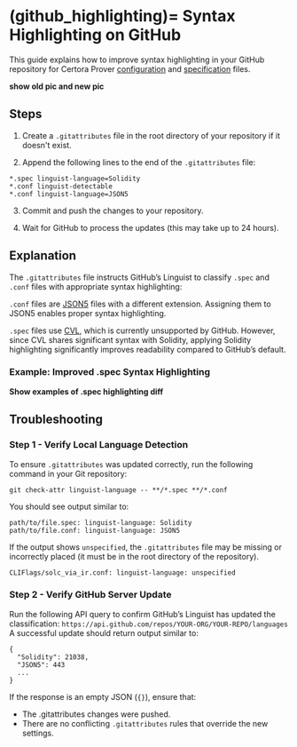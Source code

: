 ```{index} single: GitHub
```

(github_highlighting)=
Syntax Highlighting on GitHub
============
This guide explains how to improve syntax highlighting in your GitHub repository for Certora Prover [configuration](conf-files) and [specification](cvl-language) files.

**show old pic and new pic**

Steps
-----

1. Create a `.gitattributes` file in the root directory of your repository if it doesn't exist.

2. Append the following lines to the end of the `.gitattributes` file:

```
*.spec linguist-language=Solidity
*.conf linguist-detectable
*.conf linguist-language=JSON5
```

3. Commit and push the changes to your repository.

4. Wait for GitHub to process the updates (this may take up to 24 hours).

Explanation
-----------
The `.gitattributes` file instructs GitHub’s Linguist to classify `.spec` and `.conf` files with appropriate syntax highlighting:

`.conf` files are [JSON5](https://json5.org/) files with a different extension. Assigning them to JSON5 enables proper syntax highlighting.

`.spec` files use [CVL](cvl-language), which is currently unsupported by GitHub. However, since CVL shares significant syntax with Solidity, applying Solidity highlighting significantly improves readability compared to GitHub’s default.

### Example: Improved .spec Syntax Highlighting

**Show examples of .spec highlighting diff**


Troubleshooting
---------------

### Step 1 - Verify Local Language Detection
To ensure `.gitattributes` was updated correctly, run the following command in your Git repository:
```
git check-attr linguist-language -- **/*.spec **/*.conf
```

You should see output similar to:
```
path/to/file.spec: linguist-language: Solidity
path/to/file.conf: linguist-language: JSON5
```

If the output shows `unspecified`, the `.gitattributes` file may be missing or incorrectly placed (it must be in the root directory of the repository).
```
CLIFlags/solc_via_ir.conf: linguist-language: unspecified
```

### Step 2 - Verify GitHub Server Update
Run the following API query to confirm GitHub’s Linguist has updated the classification:
`https://api.github.com/repos/YOUR-ORG/YOUR-REPO/languages`
A successful update should return output similar to:
```
{
  "Solidity": 21038,
  "JSON5": 443
  ...
}
```

If the response is an empty JSON (`{}`), ensure that:
- The .gitattributes changes were pushed.
- There are no conflicting `.gitattributes` rules that override the new settings.

